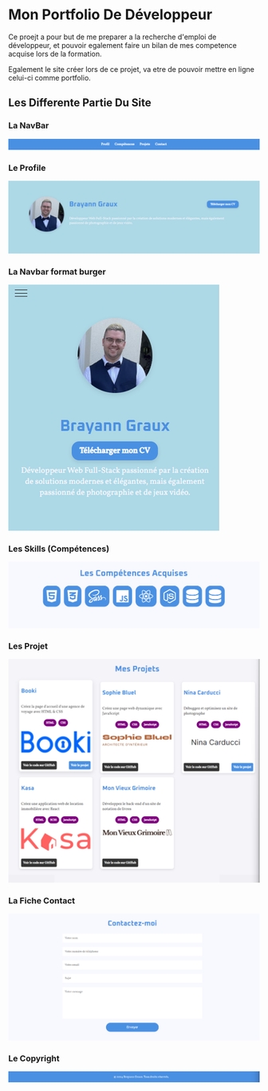 # Mon Portfolio De Développeur

Ce proejt a pour but de me preparer a la recherche d'emploi de développeur, et pouvoir egalement faire un bilan de mes competence acquise lors de la formation.

Egalement le site créer lors de ce projet, va etre de pouvoir mettre en ligne celui-ci comme portfolio.

## Les Differente Partie Du Site

### La NavBar
![alt text](imagesReadMe/NavBar.png)
### Le Profile
![alt text](imagesReadMe/profile.png)
### La Navbar format burger
![alt text](imagesReadMe/Profile%20avec%20burger%20navbar.png)
### Les Skills (Compétences)
![alt text](imagesReadMe/Skills.png)
### Les Projet
![alt text](imagesReadMe/Project.png)
### La Fiche Contact
![alt text](imagesReadMe/Contact.png)
### Le Copyright
![alt text](imagesReadMe/Footer.png)